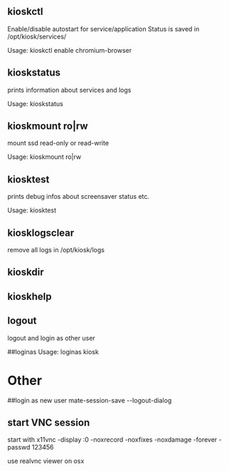 ## kioskctl
Enable/disable autostart for service/application
Status is saved in /opt/kiosk/services/

Usage: 
kioskctl enable chromium-browser


## kioskstatus
prints information about services and logs

Usage:
kioskstatus


## kioskmount ro|rw
mount ssd read-only or read-write

Usage:
kioskmount ro|rw


## kiosktest
prints debug infos about screensaver status etc.

Usage:
kiosktest


## kiosklogsclear
remove all logs in /opt/kiosk/logs


## kioskdir


## kioskhelp


## logout
logout and login as other user


##loginas
Usage:
loginas kiosk


# Other
##login as new user
mate-session-save --logout-dialog

## start VNC session
start with 
x11vnc -display :0 -noxrecord -noxfixes -noxdamage -forever -passwd 123456

use realvnc viewer on osx